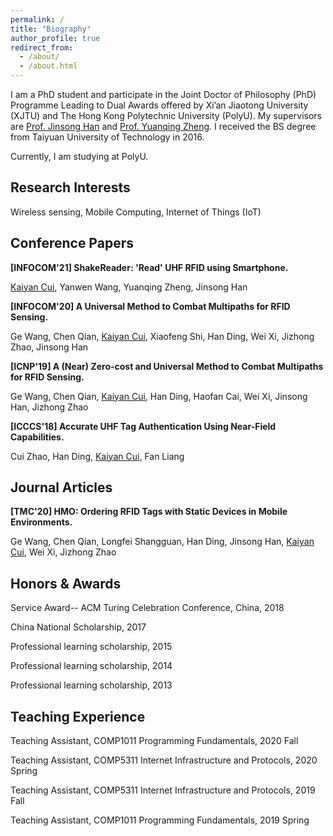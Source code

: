 ```yaml
---
permalink: /
title: "Biography"
author_profile: true
redirect_from: 
  - /about/
  - /about.html
---
```


I am a PhD student and participate in the Joint Doctor of Philosophy (PhD) Programme Leading to Dual Awards offered by Xi’an Jiaotong University (XJTU) and The Hong Kong Polytechnic University (PolyU). My supervisors are [Prof. Jinsong Han](https://person.zju.edu.cn/en/hanjinsong#0) and [Prof. Yuanqing Zheng](https://www4.comp.polyu.edu.hk/~csyqzheng/).  I received the BS degree from Taiyuan University of Technology in 2016. 

Currently, I am studying at PolyU.


Research Interests
------
Wireless sensing, Mobile Computing, Internet of Things (IoT)


Conference Papers
------
**[INFOCOM'21] ShakeReader: 'Read' UHF RFID using Smartphone.**

<u>Kaiyan Cui</u>, Yanwen Wang, Yuanqing Zheng, Jinsong Han

**[INFOCOM'20] A Universal Method to Combat Multipaths for RFID Sensing.**

Ge Wang, Chen Qian, <u>Kaiyan Cui</u>, Xiaofeng Shi, Han Ding, Wei Xi, Jizhong Zhao, Jinsong Han

**[ICNP'19] A (Near) Zero-cost and Universal Method to Combat Multipaths for RFID Sensing.**

Ge Wang, Chen Qian, <u>Kaiyan Cui</u>, Han Ding, Haofan Cai, Wei Xi, Jinsong Han, Jizhong Zhao

**[ICCCS'18] Accurate UHF Tag Authentication Using Near-Field Capabilities.**

Cui Zhao, Han Ding, <u>Kaiyan Cui</u>, Fan Liang

Journal Articles
------
**[TMC'20] HMO: Ordering RFID Tags with Static Devices in Mobile Environments.**

Ge Wang, Chen Qian, Longfei Shangguan, Han Ding, Jinsong Han, <u>Kaiyan Cui</u>, Wei Xi, Jizhong Zhao


Honors & Awards
------
Service Award-- ACM Turing Celebration Conference, China, 2018

China National Scholarship, 2017

Professional learning scholarship, 2015

Professional learning scholarship, 2014

Professional learning scholarship, 2013


Teaching Experience
------
Teaching Assistant, COMP1011 Programming Fundamentals, 2020 Fall

Teaching Assistant, COMP5311 Internet Infrastructure and Protocols, 2020 Spring

Teaching Assistant, COMP5311 Internet Infrastructure and Protocols, 2019 Fall

Teaching Assistant, COMP1011 Programming Fundamentals, 2019 Spring


